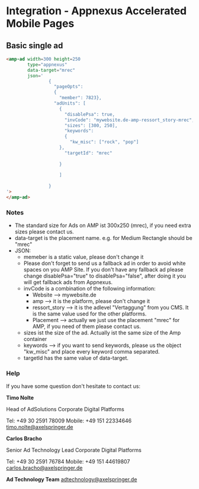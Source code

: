 # Integration - Appnexus Accelerated Mobile Pages


## Basic single ad
```html
<amp-ad width=300 height=250
        type="appnexus"
        data-target="mrec"
        json='
                {
                  "pageOpts": 
                  {
                    "member": 7823},
                  "adUnits": [
                    {
                      "disablePsa": true,
                      "invCode": "mywebsite.de-amp-ressort_story-mrec",
                      "sizes": [300, 250],
                      "keywords": 
                      {
                        "kw_misc": ["rock", "pop"]
                    },
                      "targetId": "mrec"
                      
                    }
                
                    ]
                  
                }
'>
</amp-ad>
```
### Notes
- The standard size for Ads on AMP ist 300x250 (mrec), if you need extra sizes please contact us.
- data-target is the placement name. e.g. for Medium Rectangle should be "mrec" 
- JSON:
    - memeber is a static value, please don't change it 
    - Please don't forget to send us a fallback ad in order to avoid white spaces on you AMP Site. If you don't have any fallback ad please change disablePsa="true" to disablePsa="false", after doing it you will get fallback ads from Appnexus.
    - invCode is a combination of the following information:
        - Website --> mywebsite.de
        - amp --> it is the platform, please don't change it
        - ressort_story --> it is the adlevel "Vertaggung" from you CMS. It is the same value used for the other platforms. 
        - Placement --> actually we just use the placement "mrec" for AMP, if you need of them please contact us.
    - sizes ist the size of the ad. Actually ist the same size of the Amp container
    - keywords --> if you want to send keywords, please us the object "kw_misc" and place every keyword comma separated. 
    - targetId has the same value of data-target.


### Help

If you have some question don't hesitate to contact us:


__Timo Nolte__
 
  Head of AdSolutions
  Corporate Digital Platforms

  Tel: +49 30 2591 78009
  Mobile: +49 151 22334646 
  timo.nolte@axelspringer.de


__Carlos Bracho__
 
  Senior Ad Technology Lead 
  Corporate Digital Platforms
  
  Tel: +49 30 2591 76784
  Mobile: +49 151 44619807 
  carlos.bracho@axelspringer.de

__Ad Technology Team__
  adtechnology@axelspringer.de
  

